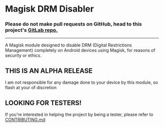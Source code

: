 # Magisk DRM Disabler

### Please do not make pull requests on GitHub, head to this project's [GitLab repo.](https://gitlab.com/Atrate/magisk-drm-disabler/) 
-----------

A Magisk module designed to disable DRM (Digital Restrictions Management) completely on Android devices using Magisk, for reasons of security or ethics.

## THIS IS AN ALPHA RELEASE
I am not responsible for any damage done to your device by this module, so flash at your of discretion

## LOOKING FOR TESTERS!
If you're interested in helping the project by being a tester, please refer to [CONTRIBUTING.md](./CONTRIBUTING.md)
